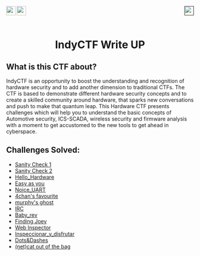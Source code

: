 <div >
<a href="https://indy.ctf.eng.run/"><img src="https://img.shields.io/badge/IndyCTF-Click%20to%20Play-green[700]" align="left" height="25"></a>

<img src="https://img.shields.io/badge/Flags%20Found%3A-14-violet" height="25" align="left">
<a href=""><img src="https://camo.githubusercontent.com/4a181d059bdcf875fe23dac61acbec1e5ea2487ac1cce6e0b7827dfec98d7726/68747470733a2f2f696d672e736869656c64732e696f2f62616467652f7465616d426930732d48617264776172652d626c61636b" height="25" align="right"></a>
</div>

<br></br>

<div align="center">
    <h1>IndyCTF Write UP</h1>
</div>

## What is this CTF about?
IndyCTF is an opportunity to boost the understanding and recognition of hardware security and to add another dimension to traditional CTFs. The CTF is based to demonstrate different hardware security concepts and to create a skilled community around hardware, that sparks new conversations and push to make that quantum leap. This Hardware CTF presents challenges which will help you to understand the basic concepts of Automotive security, ICS-SCADA, wireless security and firmware analysis with a moment to get accustomed to the new tools to get ahead in cyberspace.



## Challenges Solved: 

- [Sanity Check 1]()
- [Sanity Check 2]()
- [Hello_Hardware]()
- [Easy as you]()
- [Noice_UART]()
- [4chan's favourite]()
- [murphy's ghost]()
- [IRC]()
- [Baby_rev]()
- [Finding Joey]()
- [Web Inspector]()
- [Inspeccionar_y_disfrutar]()
- [Dots&Dashes]()
- [(net)cat out of the bag]()